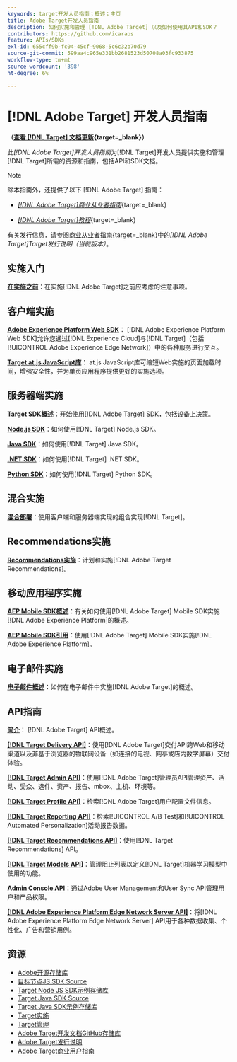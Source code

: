 ```yaml
---
keywords: target开发人员指南；概述；主页
title: Adobe Target开发人员指南
description: 如何实施和管理 [!DNL Adobe Target] 以及如何使用其API和SDK？
contributors: https://github.com/icaraps
feature: APIs/SDKs
exl-id: 655cff9b-fc04-45cf-9068-5c6c32b70d79
source-git-commit: 599aa4c965e331bb2681523d50708a03fc933875
workflow-type: tm+mt
source-wordcount: '398'
ht-degree: 6%

---
```


# [!DNL Adobe Target] 开发人员指南

**（[查看 [!DNL Target] 文档更新](https://experienceleague.adobe.com/docs/target/using/release-notes/doc-change.html?lang=zh-Hans){target=_blank}）**

此&#x200B;*[!DNL Adobe Target]开发人员指南*&#x200B;为[!DNL Target]开发人员提供实施和管理[!DNL Target]所需的资源和指南，包括API和SDK文档。

>[!NOTE]
>
>除本指南外，还提供了以下 [!DNL Adobe Target] 指南：
>
>* [*[!DNL Adobe Target]商业从业者指南&#x200B;*](https://experienceleague.adobe.com/docs/target/using/target-home.html?lang=zh-Hans){target=_blank}
>
>* [*[!DNL Adobe Target]教程&#x200B;*](https://experienceleague.adobe.com/docs/target-learn/tutorials/overview.html?lang=zh-Hans){target=_blank}
>
>有关发行信息，请参阅[商业从业者指南](https://experienceleague.adobe.com/docs/target/using/release-notes/release-notes.html?lang=zh-Hans){target=_blank}中的&#x200B;*[!DNL Adobe Target]Target发行说明（当前版本）*。

## 实施入门

**[在实施之前](/help/dev/before-implement/considerations-before-you-implement-target.md)**：在实施[!DNL Adobe Target]之前应考虑的注意事项。

## 客户端实施

[**Adobe Experience Platform Web SDK**](/help/dev/implement/client-side/aep-web-sdk/aep-web-sdk-overview.md)： [!DNL Adobe Experience Platform Web SDK]允许您通过[!DNL Experience Cloud]与[!DNL Target]（包括[!UICONTROL Adobe Experience Edge Network]）中的各种服务进行交互。

[**Target at.js JavaScript库**](/help/dev/implement/client-side/overview.md)： at.js JavaScript库可缩短Web实施的页面加载时间，增强安全性，并为单页应用程序提供更好的实施选项。

## 服务器端实施

[**Target SDK概述**](implement/server-side/server-side-overview.md)：开始使用[!DNL Adobe Target] SDK，包括设备上决策。

[**Node.js SDK**](implement/server-side/node-js/overview.md)：如何使用[!DNL Target] Node.js SDK。

[**Java SDK**](implement/server-side/java/overview.md)：如何使用[!DNL Target] Java SDK。

[**.NET SDK**](implement/server-side/net/overview.md)：如何使用[!DNL Target] .NET SDK。

[**Python SDK**](implement/server-side/python/overview.md)：如何使用[!DNL Target] Python SDK。

## 混合实施

[**混合部署**](implement/hybrid/hybrid-overview.md)：使用客户端和服务器端实现的组合实现[!DNL Target]。

## Recommendations实施

[**Recommendations实施**](implement/recommendations/recommendations.md)：计划和实施[!DNL Adobe Target Recommendations]。

## 移动应用程序实施

[**AEP Mobile SDK概述**](implement/mobile/overview.md)：有关如何使用[!DNL Adobe Target] Mobile SDK实施[!DNL Adobe Experience Platform]的概述。

[**AEP Mobile SDK引用**](https://developer.adobe.com/client-sdks/documentation/)：使用[!DNL Adobe Target] Mobile SDK实施[!DNL Adobe Experience Platform]。

## 电子邮件实施

[**电子邮件概述**](implement/email/overview.md)：如何在电子邮件中实施[!DNL Adobe Target]的概述。

## API指南

[**简介**](before-administer/target-api-overview.md)： [!DNL Adobe Target] API概述。

[**[!DNL Target Delivery API]**](/help/dev/implement/delivery-api/overview.md)：使用[!DNL Adobe Target]交付API跨Web和移动渠道以及非基于浏览器的物联网设备（如连接的电视、网亭或店内数字屏幕）交付体验。

[**[!DNL Target Admin API]**](administer/admin-api/admin-api-overview-new.md)：使用[!DNL Adobe Target]管理员API管理资产、活动、受众、选件、资产、报告、mbox、主机、环境等。

[**[!DNL Target Profile API]**](/help/dev/administer/profile-api/profiles-api.md)：检索[!DNL Adobe Target]用户配置文件信息。

[**[!DNL Target Reporting API]**](https://developer.adobe.com/target/administer/admin-api/#tag/Reports)：检索[!UICONTROL A/B Test]和[!UICONTROL Automated Personalization]活动报告数据。

[**[!DNL Target Recommendations API]**](https://developer.adobe.com/target/administer/recommendations-api/)：使用[!DNL Target Recommendations] API。

[**[!DNL Target Models API]**](administer/models-api/models-api-overview.md)：管理阻止列表以定义[!DNL Target]机器学习模型中使用的功能。

[**Admin Console API**](https://developer.adobe.com/umapi/)：通过Adobe User Management和User Sync API管理用户和产品权限。

[**[!DNL Adobe Experience Platform Edge Network Server API]**](https://experienceleague.adobe.com/docs/experience-platform/edge-network-server-api/overview.html?lang=zh-Hans)：将[!DNL Adobe Experience Platform Edge Network Server] API用于各种数据收集、个性化、广告和营销用例。

## 资源

* [Adobe开源存储库](https://github.com/adobe)
* [目标节点JS SDK Source](https://github.com/adobe/target-nodejs-sdk)
* [Target Node JS SDK示例存储库](https://github.com/adobe/target-nodejs-sdk-samples)
* [Target Java SDK Source](https://github.com/adobe/target-java-sdk)
* [Target Java SDK示例存储库](https://github.com/adobe/target-java-sdk-samples)
* [Target实施](./before-implement/prepare-to-implement-target.md)
* [Target管理](./before-administer/target-api-overview.md)
* [Adobe Target开发文档GitHub存储库](https://github.com/AdobeDocs/target-developers)
* [Adobe Target发行说明](https://experienceleague.adobe.com/docs/target/using/release-notes/release-notes.html?lang=zh-Hans)
* [Adobe Target商业用户指南](https://experienceleague.adobe.com/docs/target/using/target-home.html?lang=zh-Hans)

